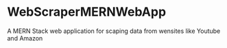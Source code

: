 # WebScraperMERNWebApp
A MERN Stack web application for scaping data from wensites like Youtube and Amazon
